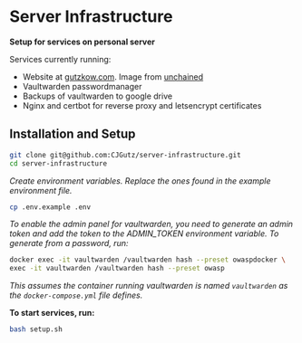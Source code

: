 # Server Infrastructure

**Setup for services on personal server**

Services currently running:
- Website at [gutzkow.com](https://www.gutzkow.com). Image from [unchained](https://github.com/CJGutz/unchained)
- Vaultwarden passwordmanager
- Backups of vaultwarden to google drive
- Nginx and certbot for reverse proxy and letsencrypt certificates

## Installation and Setup

```sh
git clone git@github.com:CJGutz/server-infrastructure.git
cd server-infrastructure
```

_Create environment variables. Replace the ones found in the example environment file._
```sh
cp .env.example .env
```

_To enable the admin panel for vaultwarden, you need to generate an admin token and add the token to the ADMIN_TOKEN environment variable. To generate from a password, run:_
```sh
docker exec -it vaultwarden /vaultwarden hash --preset owaspdocker \
exec -it vaultwarden /vaultwarden hash --preset owasp
```
_This assumes the container running vaultwarden is named `vaultwarden` as the `docker-compose.yml` file defines._

**To start services, run:**
```sh
bash setup.sh
```
